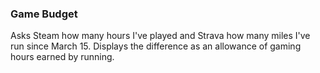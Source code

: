 ### Game Budget

Asks Steam how many hours I've played and Strava how many miles I've run since March 15. Displays the difference as an allowance of gaming hours earned by running.
